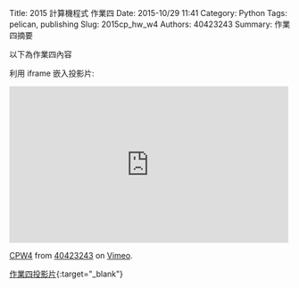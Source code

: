 Title: 2015 計算機程式 作業四
Date: 2015-10/29 11:41
Category: Python
Tags: pelican, publishing
Slug: 2015cp_hw_w4
Authors: 40423243
Summary: 作業四摘要

以下為作業四內容

利用 iframe 嵌入投影片:

<iframe src="https://player.vimeo.com/video/145038644" width="500" height="281" frameborder="0" webkitallowfullscreen mozallowfullscreen allowfullscreen></iframe> <p><a href="https://vimeo.com/145038644">CPW4</a> from <a href="https://vimeo.com/user45620934">40423243</a> on <a href="https://vimeo.com">Vimeo</a>.</p>

[作業四投影片](40423243_cp_w4_p.html){:target="_blank"}